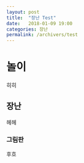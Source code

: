 ```yaml
---
layout: post
title:  "장난 Test"
date:   2018-01-09 19:00
categories: 장난
permalink: /archivers/test
---
```


# 놀이
히히

## 장난
헤헤

### 그림판
후흐

